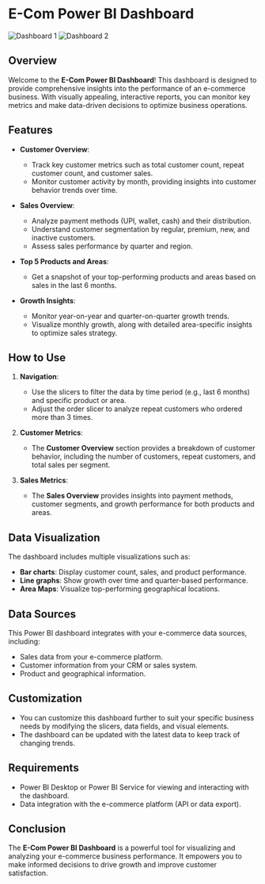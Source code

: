 # E-Com Power BI Dashboard

![Dashboard 1](./images/Screenshot_2025-02-08_211711.png)
![Dashboard 2](./images/Screenshot_2025-02-08_211611.png)

## Overview

Welcome to the **E-Com Power BI Dashboard**! This dashboard is designed to provide comprehensive insights into the performance of an e-commerce business. With visually appealing, interactive reports, you can monitor key metrics and make data-driven decisions to optimize business operations.

## Features

- **Customer Overview**: 
   - Track key customer metrics such as total customer count, repeat customer count, and customer sales.
   - Monitor customer activity by month, providing insights into customer behavior trends over time.

- **Sales Overview**: 
   - Analyze payment methods (UPI, wallet, cash) and their distribution.
   - Understand customer segmentation by regular, premium, new, and inactive customers.
   - Assess sales performance by quarter and region.

- **Top 5 Products and Areas**: 
   - Get a snapshot of your top-performing products and areas based on sales in the last 6 months.

- **Growth Insights**: 
   - Monitor year-on-year and quarter-on-quarter growth trends.
   - Visualize monthly growth, along with detailed area-specific insights to optimize sales strategy.

## How to Use

1. **Navigation**: 
   - Use the slicers to filter the data by time period (e.g., last 6 months) and specific product or area.
   - Adjust the order slicer to analyze repeat customers who ordered more than 3 times.

2. **Customer Metrics**:
   - The **Customer Overview** section provides a breakdown of customer behavior, including the number of customers, repeat customers, and total sales per segment.

3. **Sales Metrics**:
   - The **Sales Overview** provides insights into payment methods, customer segments, and growth performance for both products and areas.

## Data Visualization

The dashboard includes multiple visualizations such as:
- **Bar charts**: Display customer count, sales, and product performance.
- **Line graphs**: Show growth over time and quarter-based performance.
- **Area Maps**: Visualize top-performing geographical locations.

## Data Sources

This Power BI dashboard integrates with your e-commerce data sources, including:
- Sales data from your e-commerce platform.
- Customer information from your CRM or sales system.
- Product and geographical information.

## Customization

- You can customize this dashboard further to suit your specific business needs by modifying the slicers, data fields, and visual elements.
- The dashboard can be updated with the latest data to keep track of changing trends.

## Requirements

- Power BI Desktop or Power BI Service for viewing and interacting with the dashboard.
- Data integration with the e-commerce platform (API or data export).

## Conclusion

The **E-Com Power BI Dashboard** is a powerful tool for visualizing and analyzing your e-commerce business performance. It empowers you to make informed decisions to drive growth and improve customer satisfaction.
